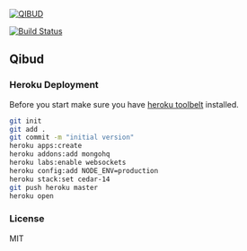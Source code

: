 [![QIBUD](http://static.tumblr.com/9o93btp/N51liyrau/qibud_100.png)](http://qibud.com/)

[![Build Status](https://travis-ci.org/Loupio/qibud.svg?branch=master)](https://travis-ci.org/Loupio/qibud)


## Qibud


### Heroku Deployment
Before you start make sure you have <a href="https://toolbelt.heroku.com/">heroku toolbelt</a> installed.

```bash
git init
git add .
git commit -m "initial version"
heroku apps:create
heroku addons:add mongohq
heroku labs:enable websockets
heroku config:add NODE_ENV=production
heroku stack:set cedar-14
git push heroku master
heroku open
```

### License
MIT
